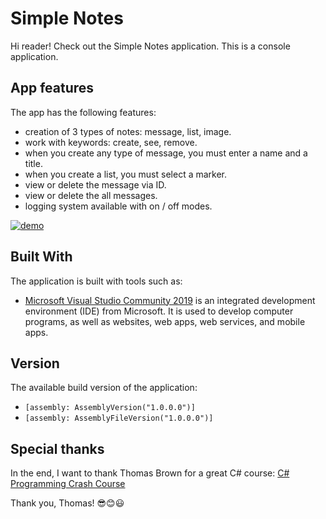 # Simple Notes
Hi reader! Check out the Simple Notes application. This is a console application.


## App features
The app has the following features:
* creation of 3 types of notes: message, list, image.
* work with keywords: create, see, remove.
* when you create any type of message, you must enter a name and a title.
* when you create a list, you must select a marker.
* view or delete the message via ID.
* view or delete the all messages.
* logging system available with on / off modes.


[![demo](http://img.youtube.com/vi/Xo27ZEHbZ7s/0.jpg)](http://www.youtube.com/watch?v=Xo27ZEHbZ7s "Simple Notes Demo")



## Built With
The application is built with tools such as:

- [Microsoft Visual Studio Community 2019](https://visualstudio.microsoft.com/) is an integrated development environment (IDE) from Microsoft. It is used to develop computer programs, as well as websites, web apps, web services, and mobile apps.


## Version
The available build version of the application:

- `[assembly: AssemblyVersion("1.0.0.0")]`
- `[assembly: AssemblyFileVersion("1.0.0.0")]`


## Special thanks

In the end, I want to thank Thomas Brown for a great C# course: 
[C# Programming Crash Course](https://www.udemy.com/course/c-programming-crash-course/)

Thank you, Thomas! :sunglasses::blush::smiley:
